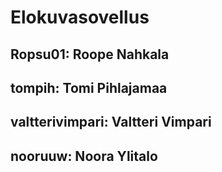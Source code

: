 # Elokuvasovellus

## Ropsu01: Roope Nahkala

## tompih: Tomi Pihlajamaa

## valtterivimpari: Valtteri Vimpari

## nooruuw: Noora Ylitalo
